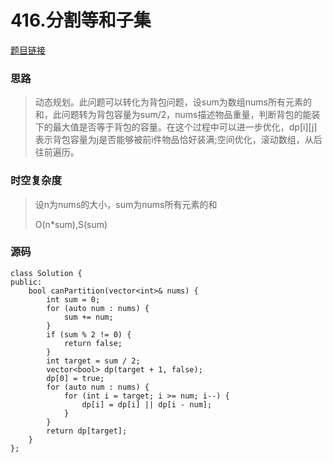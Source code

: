 # 416.分割等和子集

[题目链接](https://leetcode.cn/problems/partition-equal-subset-sum/description/)

### 思路

> 动态规划。此问题可以转化为背包问题，设sum为数组nums所有元素的和，此问题转为背包容量为sum/2，nums描述物品重量，判断背包的能装下的最大值是否等于背包的容量。在这个过程中可以进一步优化，dp\[i][j]表示背包容量为j是否能够被前i件物品恰好装满;空间优化，滚动数组，从后往前遍历。

### 时空复杂度

> 设n为nums的大小，sum为nums所有元素的和
>
> O(n*sum),S(sum)

### 源码

```
class Solution {
public:
    bool canPartition(vector<int>& nums) {
        int sum = 0;
        for (auto num : nums) {
            sum += num;
        }
        if (sum % 2 != 0) {
            return false;
        }
        int target = sum / 2;
        vector<bool> dp(target + 1, false);
        dp[0] = true;
        for (auto num : nums) {
            for (int i = target; i >= num; i--) {
                dp[i] = dp[i] || dp[i - num];
            }
        }
        return dp[target];
    }
};
```

